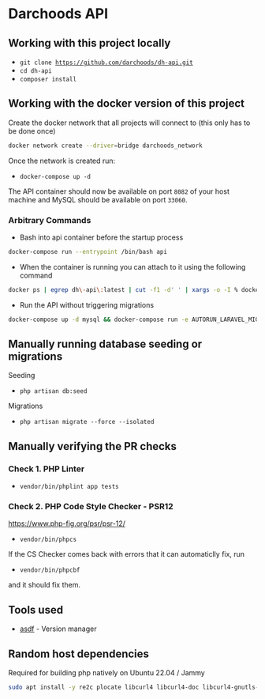 # Darchoods API

## Working with this project locally
- <code>git clone https://github.com/darchoods/dh-api.git</code>
- <code>cd dh-api</code>
- <code>composer install</code>

## Working with the docker version of this project

Create the docker network that all projects will connect to (this only has to be done once)

```bash
docker network create --driver=bridge darchoods_network
```

Once the network is created run:

- <code>docker-compose up -d</code>

The API container should now be available on port `8082` of your host machine and MySQL should be available on port `33060`.

### Arbitrary Commands

- Bash into api container before the startup process

```bash
docker-compose run --entrypoint /bin/bash api
```

- When the container is running you can attach to it using the following command

```bash
docker ps | egrep dh\-api\:latest | cut -f1 -d' ' | xargs -o -I % docker exec -it % /bin/bash
```

- Run the API without triggering migrations

```bash
docker-compose up -d mysql && docker-compose run -e AUTORUN_LARAVEL_MIGRATION=false api
```

## Manually running database seeding or migrations

Seeding
- <code>php artisan db:seed</code>

Migrations
- <code>php artisan migrate --force --isolated</code>

## Manually verifying the PR checks

### Check 1. PHP Linter
- <code>vendor/bin/phplint app tests</code>

### Check 2. PHP Code Style Checker - PSR12
https://www.php-fig.org/psr/psr-12/
- <code>vendor/bin/phpcs</code>

If the CS Checker comes back with errors that it can automaticlly fix, run
- <code>vendor/bin/phpcbf</code>

and it should fix them.

## Tools used

- [asdf](https://github.com/asdf-vm/asdf) - Version manager

## Random host dependencies

Required for building php natively on Ubuntu 22.04 / Jammy

```bash
sudo apt install -y re2c plocate libcurl4 libcurl4-doc libcurl4-gnutls-dev libxml++2.6-dev libgd-dev libonig-dev libzip-dev
```

